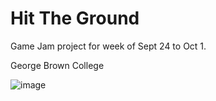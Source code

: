 # Hit The Ground
Game Jam project for week of Sept 24 to Oct 1.

George Brown College

![image](https://github.com/user-attachments/assets/a69a4efa-dff2-4e92-ad61-1b0e300ff27d)
